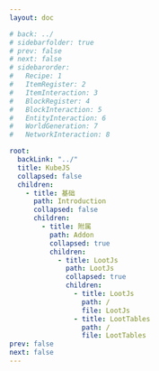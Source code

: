 ```yaml
---
layout: doc

# back: ../
# sidebarfolder: true
# prev: false
# next: false
# sidebarorder:
#   Recipe: 1
#   ItemRegister: 2
#   ItemInteraction: 3
#   BlockRegister: 4
#   BlockInteraction: 5
#   EntityInteraction: 6
#   WorldGeneration: 7
#   NetworkInteraction: 8

root:
  backLink: "../"
  title: KubeJS
  collapsed: false 
  children:
    - title: 基础
      path: Introduction
      collapsed: false
      children:
        - title: 附属
          path: Addon
          collapsed: true
          children:
            - title: LootJs
              path: LootJs
              collapsed: true
              children:
                - title: LootJs
                  path: /
                  file: LootJs
                - title: LootTables
                  path: /
                  file: LootTables
prev: false
next: false
---
```

